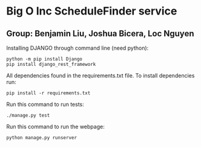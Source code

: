 # Big O Inc ScheduleFinder service
## Group: Benjamin Liu, Joshua Bicera, Loc Nguyen

Installing DJANGO through command line (need python):
```
python -m pip install Django
pip install django_rest_framework
```

All dependencies found in the requirements.txt file. To install dependencies run:
```
pip install -r requirements.txt
```

Run this command to run tests:
```
./manage.py test
```

Run this command to run the webpage:
```
python manage.py runserver
```
